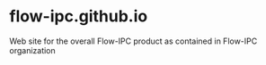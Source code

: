 # flow-ipc.github.io
Web site for the overall Flow-IPC product as contained in Flow-IPC organization
